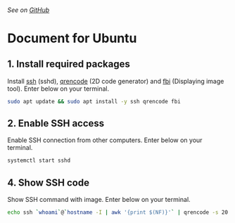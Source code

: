 ###### See on [GitHub](https://github.com/YutoMizutani/OneLinersDoc/blob/master/ssh/en/ubuntu.md)

# Document for Ubuntu

## 1. Install required packages

Install [ssh](https://packages.ubuntu.com/disco/ssh) (sshd), [qrencode](https://github.com/fukuchi/libqrencode) (2D code generator) and [fbi](https://github.com/kraxel/fbida) (Displaying image tool). Enter below on your terminal.

```sh
sudo apt update && sudo apt install -y ssh qrencode fbi
```


## 2. Enable SSH access

Enable SSH connection from other computers. Enter below on your terminal.

```sh
systemctl start sshd
```

## 4. Show SSH code

Show SSH command with image. Enter below on your terminal.

```sh
echo ssh `whoami`@`hostname -I | awk '{print $(NF)}'` | qrencode -s 20 -o out.png && sudo fbi -T 1 -a out.png ; rm -f out.png
```
